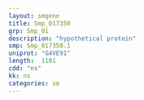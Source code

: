 ```yaml
---
layout: smgene
title: Smp_017350
grp: Smp_01
description: "hypothetical protein"
smp: Smp_017350.1
uniprot: "G4VE91"
length:  1101
cdd: "ns"
kk: ns
categories: sm
---
```

